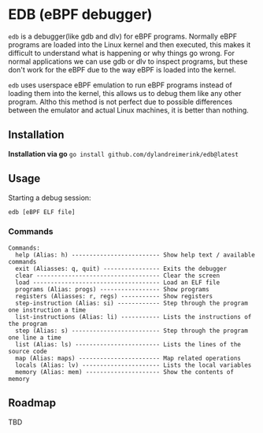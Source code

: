 # EDB (eBPF debugger)

`edb` is a debugger(like gdb and dlv) for eBPF programs. Normally eBPF programs are loaded into the Linux kernel and then executed, this makes it difficult to understand what is happening or why things go wrong. For normal applications we can use gdb or dlv to inspect programs, but these don't work for the eBPF due to the way eBPF is loaded into the kernel.

`edb` uses userspace eBPF emulation to run eBPF programs instead of loading them into the kernel, this allows us to debug them like any other program. Altho this method is not perfect due to possible differences between the emulator and actual Linux machines, it is better than nothing.

## Installation

**Installation via go** `go install github.com/dylandreimerink/edb@latest`

## Usage

Starting a debug session:
```
edb [eBPF ELF file]
```

### Commands

```
Commands:
  help (Alias: h) ------------------------- Show help text / available commands
  exit (Aliasses: q, quit) ---------------- Exits the debugger
  clear ----------------------------------- Clear the screen
  load ------------------------------------ Load an ELF file
  programs (Alias: progs) ----------------- Show programs
  registers (Aliasses: r, regs) ----------- Show registers
  step-instruction (Alias: si) ------------ Step through the program one instruction a time
  list-instructions (Alias: li) ----------- Lists the instructions of the program
  step (Alias: s) ------------------------- Step through the program one line a time
  list (Alias: ls) ------------------------ Lists the lines of the source code
  map (Alias: maps) ----------------------- Map related operations
  locals (Alias: lv) ---------------------- Lists the local variables
  memory (Alias: mem) --------------------- Show the contents of memory
```

## Roadmap

TBD
